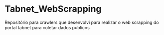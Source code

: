 # Tabnet_WebScrapping
Repositório para crawlers que desenvolvi para realizar o web scrapping do portal tabnet para coletar dados publicos
